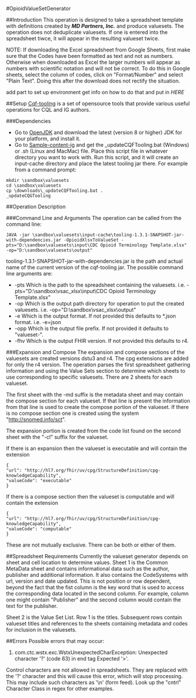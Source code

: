 #OpioidValueSetGenerator

##Introduction
This operation is designed to take a spreadsheet template with definitions created by **_MD Partners, Inc._** and produce valuesets. The operation does not deduplicate valuesets. If one is entered into the spreadsheet tiwce, it will appear in the resulting valueset twice.

NOTE: If downloading the Excel spreadsheet from Google Sheets, first make sure that the Codes have been formatted as text and not as numbers. Otherwise when downloaded as Excel the larger numbers will appear as numbers with scientific notation and will not be correct.  To do this in Google sheets, select the column of codes, click on "Format/Number" and select "Plain Text". Doing this after the download does not rectify the situation.   

add part to set up environment get info on how to do that and put in *HERE*

##Setup
[Cqf-tooling](https://github.com/cqframework/cqf-tooling.git) is a set of opensource tools that provide various useful operations for CQL and IG authors.

###Dependencies
* Go to [OpenJDK](https://adoptopenjdk.net) and download the latest (version 8 or higher) JDK for your platform, and install it.
* Go to [Sample-content-ig](https://github.com/cqframework/sample-content-ig.git) and get the _updateCQFTooling.bat (Windows) or .sh (Linux and MacMac) file. Place this script file in whatever directory you want to work with. Run this script, and it will create an input-cache directory and place the latest tooling jar there. For example from a command prompt:
```
mkdir \sandbox\valuesets
cd \sandbox\valuesets
cp \downloads\_updateCQFTooling.bat .
_updateCQGTooling

```


##Operation Description

###Command Line and Arguments 
The operation can be called from the command line:
```
JAVA -jar \sandbox\valuesets\input-cache\tooling-1.3.1-SNAPSHOT-jar-with-dependencies.jar -OpioidXlsxToValueSet -pts="D:\sandbox\valuesets\input\CDC Opioid Terminology Template.xlsx" -op="D:\sandbox\valuesets\output"
```
tooling-1.3.1-SNAPSHOT-jar-with-dependencies.jar is the path and actual name of the current version of the cqf-tooling jar. The possible command line arguments are:

* -pts Which is the path to the spreadsheet containing the valuesets. i.e. -pts="D:\sandbox\vsac_xlsx\input\CDC Opioid Terminology Template.xlsx"
* -op Which is the output path directory for operation to put the created valuesets. i.e. -op="D:\sandbox\vsac_xlsx\output"
* -e Which is the output format. If not provided this defaults to *.json format. i.e. -e=json
* -opp Which is the output file prefix. If not provided it defaults to "valueset-".
* -fhv Which is the output FHIR version. If not provided this defaults to r4.

###Expansion and Compose
The expansion and compose sections of the valuesets are created versions dstu3 and r4. The cpg extensions are added for only the r4 version. The operation parses the first spreadsheet gathering information and using the Value Sets section to determine which sheets to use corresponding to specific valuesets. There are 2 sheets for each valueset.

The first sheet with the -md suffix is the metadata sheet and may contain the compose section for each valueset. If that line is present the information from that line is used to create the compose portion  of the valueset. If there is no compose section one is created using the system "http://snomed.info/sct". 

The expansion portion is created from the code list found on the second sheet with the "-cl" suffix for the valueset.

If there is an expansion then the valueset is executable and will contain the extension 
```
{
"url": "http://hl7.org/fhir/uv/cpg/StructureDefinition/cpg-knowledgeCapability",
"valueCode": "executable"
}
```

If there is a compose section then the valueset is computable and will contain the extension 
```
{
"url": "http://hl7.org/fhir/uv/cpg/StructureDefinition/cpg-knowledgeCapability",
"valueCode": "computable"
}
```

These are not mutually exclusive. There can be both or either of them.

##Spreadsheet Requirements
Currently the valueset generator depends on sheet and cell location to determine values.
Sheet 1 is the Common MetaData sheet and contains informational data such as the author, publisher and additional information. It also contains the CodeSystems with url, version and date updated. This is not position or row dependent, beyond the fact that the fist column is the key word that is used to access the corresponding data located in the second column. For example, column one might contain "Publisher" and the second column would contain the text for the publisher. 

Sheet 2 is the Value Set List. Row 1 is the titles. Subsequent rows contain valueset titles and references to the sheets containing metadata and codes for inclusion in the valuesets. 


##Errors
Possible errors that may occur:
1. com.ctc.wstx.exc.WstxUnexpectedCharException: Unexpected character '?' (code 63) in end tag Expected '>'.
    
Control characters are not allowed in spreadsheets. They are replaced with the '?' character and this will cause this error, which will stop processing. This may include such characters as '\n' (form feed). Look up the "cntrl" Character Class in regex for other examples.  